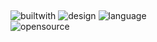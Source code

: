 ⠀⠀⠀⠀<p>
      ![builtwith](https://forthebadge.com/images/badges/built-with-love.svg)
      ![design](https://forthebadge.com/images/badges/designed-in-inkscape.svg)
      ![language](https://forthebadge.com/images/badges/made-with-typescript.svg)    	
      ![opensource](https://forthebadge.com/images/badges/open-source.svg)    	
     </p>